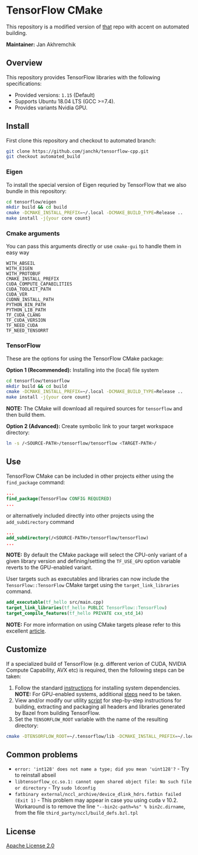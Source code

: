 # TensorFlow CMake

This repository is a modified version of [that](https://github.com/janchk/tensorflow-cpp) repo with accent on automated building.

**Maintainer:** Jan Akhremchik  

## Overview

This repository provides TensorFlow libraries with the following specifications:  

  - Provided versions: `1.15` (Default)
  - Supports Ubuntu 18.04 LTS (GCC >=7.4).  
  - Provides variants Nvidia GPU.  

## Install

First clone this repository and checkout to automated branch:
```bash
git clone https://github.com/janchk/tensorflow-cpp.git
git checkout automated_build
```

### Eigen

To install the special version of Eigen requried by TensorFlow that we also bundle in this repository:
```bash
cd tensorflow/eigen
mkdir build && cd build
cmake -DCMAKE_INSTALL_PREFIX=~/.local -DCMAKE_BUILD_TYPE=Release ..
make install -j{your core count}
```


### Cmake arguments

You can pass this arguments directly or use `cmake-gui` to handle them in easy way

`WITH_ABSEIL`\
`WITH_EIGEN`\
`WITH_PROTOBUF`\
`CMAKE_INSTALL_PREFIX`\
`CUDA_COMPUTE_CAPABILITIES`\
`CUDA_TOOLKIT_PATH`\
`CUDA_VER`\
`CUDNN_INSTALL_PATH`\
`PYTHON_BIN_PATH`\
`PYTHON_LIB_PATH`\
`TF_CUDA_CLANG`\
`TF_CUDA_VERSION`\
`TF_NEED_CUDA`\
`TF_NEED_TENSORRT`


### TensorFlow

These are the options for using the TensorFlow CMake package:

**Option 1 (Recommended):** Installing into the (local) file system
```bash
cd tensorflow/tensorflow
mkdir build && cd build
cmake -DCMAKE_INSTALL_PREFIX=~/.local -DCMAKE_BUILD_TYPE=Release ..
make install -j{your core count}
```
**NOTE:** The CMake will download all required sources for `tensorflow` and then build them.

**Option 2 (Advanced):** Create symbolic link to your target workspace directory:
```bash
ln -s /<SOURCE-PATH>/tensorflow/tensorflow <TARGET-PATH>/
```

## Use

TensorFlow CMake can be included in other projects either using the `find_package` command:
```CMake
...
find_package(TensorFlow CONFIG REQUIRED)
...
```

or alternatively included directly into other projects using the `add_subdirectory` command
```CMake
...
add_subdirectory(/<SOURCE-PATH>/tensorflow/tensorflow)
...
```
**NOTE:** By default the CMake package will select the CPU-only variant of a given library version and defining/setting the `TF_USE_GPU` option variable reverts to the GPU-enabled variant.

User targets such as executables and libraries can now include the `TensorFlow::TensorFlow` CMake target using the `target_link_libraries` command.
```CMake
add_executable(tf_hello src/main.cpp)
target_link_libraries(tf_hello PUBLIC TensorFlow::TensorFlow)
target_compile_features(tf_hello PRIVATE cxx_std_14)
```
**NOTE:** For more information on using CMake targets please refer to this excellent [article](https://pabloariasal.github.io/2018/02/19/its-time-to-do-cmake-right/).


## Customize

If a specialized build of TensorFlow (e.g. different verion of CUDA, NVIDIA Compute Capability, AVX etc) is required, then the following steps can be taken:  
1. Follow the standard [instructions](https://www.tensorflow.org/install/source) for installing system dependencies.  
**NOTE:** For GPU-enabled systems, additional [steps](https://www.tensorflow.org/install/gpu) need to be taken.  
2. View and/or modify our utility [script](https://github.com/leggedrobotics/tensorflow-cpp/blob/master/tensorflow/bin/build.sh) for step-by-step instructions for building, extracting and packaging all headers and libraries generated by Bazel from building TensorFlow.  
3. Set the `TENSORFLOW_ROOT` variable with the name of the resulting directory:
```bash
cmake -DTENSORFLOW_ROOT=~/.tensorflow/lib -DCMAKE_INSTALL_PREFIX=~/.local -DCMAKE_BUILD_TYPE=Release ..
```

## Common problems
* `error: 'int128' does not name a type; did you mean 'uint128'?` - Try to reinstall abseil
* `libtensorflow_cc.so.1: cannot open shared object file: No such file or directory` - Try `sudo ldconfig`
* `fatbinary external/nccl_archive/device_dlink_hdrs.fatbin failed (Exit 1)` - 
This problem may appear in case you using cuda  v 10.2. Workaround is to remove the line 
`"--bin2c-path=%s" % bin2c.dirname`, from the file `third_party/nccl/build_defs.bzl.tpl`

## License

[Apache License 2.0](LICENSE)
